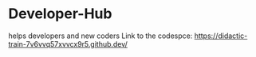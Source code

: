 # Developer-Hub
helps developers and new coders
Link to the codespce: https://didactic-train-7v6vvq57xvvcx9r5.github.dev/

